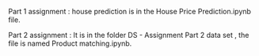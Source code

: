 Part 1 assignment : house prediction is in the House Price Prediction.ipynb file.

Part 2 assignment : It is in the folder DS - Assignment Part 2 data set , the file is named Product matching.ipynb. 
